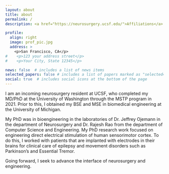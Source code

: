 ```yaml
---
layout: about
title: about
permalink: /
description: <a href="https://neurosurgery.ucsf.edu/">Affiliations</a>.

profile:
  align: right
  image: prof_pic.jpg
  address: >
    <p>San Francisco, CA</p>
#    <p>123 your address street</p>
#    <p>Your City, State 12345</p>

news: false  # includes a list of news items
selected_papers: false # includes a list of papers marked as "selected={true}"
social: true  # includes social icons at the bottom of the page
---
```


I am an incoming neurosurgery resident at UCSF, who completed my MD/PhD at the University of Washington through the MSTP program in 2021. Prior to this, I obtained my BSE and MSE in biomedical engineering at the University of Michigan. 

My PhD was in bioengineering in the laboratories of Dr. Jeffrey Ojemann in the department of Neurosurgery and Dr. Rajesh Rao from the department of Computer Science and Engineering. My PhD research work focused on engineering direct electrical stimulation of human sensorimotor cortex. To do this, I worked with patients that are implanted with electrodes in their brains for clinical care of epilepsy and movement disorders such as Parkinson’s and Essential Tremor. 

Going forward, I seek to advance the interface of neurosurgery and engineering. 
